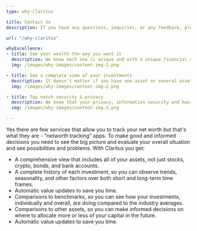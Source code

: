 ```yaml
---
type: why-claritus

title: Contact Us 
description: If you have any questions, inquiries, or any feedback, please send us a message

url: "/why-claritus"

whyExcellence:
- title: See your wealth the way you want it
  description: We know each one is unique and with a unique financial situation. We know personal finance is not only numbers and returns, it’s not only aggregating financial data and manipulating financial calculations. Claritus was created to give you a clear and comprehensive view of your holdings with your own unique point of view. <br/> <br/> Claritus Tags, is a powerful yet easy-to-use tool that allows you to observe your holdings with greater clarity. Tags enable you to define your own groups of financial assets & liabilities with strong aggregation and financial calculations.
  img: /images/why-images/content-img-1.png

- title: See a complete view of your investments
  description: It doesn’t matter if you have one asset or several assets scattered over numerous accounts, with Claritus everything can be organized and tracked in one convenient place. It does not matter where your investments are, it can be in the stock market, real estate, cryptocurrency, or any other alternative investment, Claritus will help you have a clear image of all your combined assets in one convenient place!
  img: /images/why-images/content-img-2.png

- title: Top notch security & privacy
  description: We knew that your privacy, information security and having a discreet relationship with us is a basic, and mandatory requirement.<br/> <br/> We only keep the information we need to provide you with the best service and nothing more. There is a strict deletion policy so information deleted by you is periodically purged from our database.<br/> <br/> All your information is kept encrypted with AES-256-GCM encryption while in transit and in rest for maximum security.<br/> <br/> Claritus will never sell or share your data or personal information to a third party! Our loyalty stands with you, our customer and your trust in us is of the utmost importance.
  img: /images/why-images/content-img-3.png

---
```


Yes there are few services that allow you to track your net worth but that's what they are - “networth tracking” apps. To make good and informed decisions you need to see the big picture and evaluate your overall situation and see possibilities and problems.
With Claritus you get:
- A comprehensive view that includes all of your assets, not just stocks, crypto, bonds, and bank accounts.
- A complete history of each investment, so you can observe trends, seasonality, and other factors over both short and long-term time frames.
- Automatic value updates to save you time.
- Comparisons to benchmarks, so you can see how your investments, individually and overall, are doing compared to the industry averages.
- Comparisons to other assets, so you can make informed decisions on where to allocate more or less of your capital in the future.
- Automatic value updates to save you time.